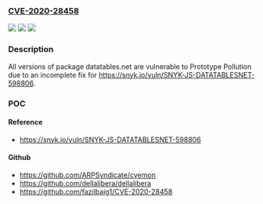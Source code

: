 ### [CVE-2020-28458](https://cve.mitre.org/cgi-bin/cvename.cgi?name=CVE-2020-28458)
![](https://img.shields.io/static/v1?label=Product&message=datatables.net&color=blue)
![](https://img.shields.io/static/v1?label=Version&message=%3E%3D%200%20&color=brighgreen)
![](https://img.shields.io/static/v1?label=Vulnerability&message=Prototype%20Pollution&color=brighgreen)

### Description

All versions of package datatables.net are vulnerable to Prototype Pollution due to an incomplete fix for https://snyk.io/vuln/SNYK-JS-DATATABLESNET-598806.

### POC

#### Reference
- https://snyk.io/vuln/SNYK-JS-DATATABLESNET-598806

#### Github
- https://github.com/ARPSyndicate/cvemon
- https://github.com/dellalibera/dellalibera
- https://github.com/fazilbaig1/CVE-2020-28458

